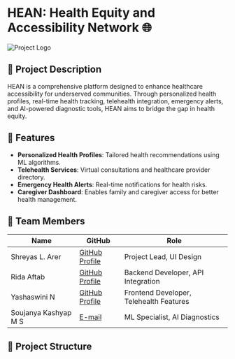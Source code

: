 # HEAN: Health Equity and Accessibility Network 🌐

![Project Logo](images/hean-logo.png) <!-- Replace with your logo path -->

## 📜 Project Description
HEAN is a comprehensive platform designed to enhance healthcare accessibility for underserved communities. Through personalized health profiles, real-time health tracking, telehealth integration, emergency alerts, and AI-powered diagnostic tools, HEAN aims to bridge the gap in health equity.

## 🚀 Features
- **Personalized Health Profiles**: Tailored health recommendations using ML algorithms.
- **Telehealth Services**: Virtual consultations and healthcare provider directory.
- **Emergency Health Alerts**: Real-time notifications for health risks.
- **Caregiver Dashboard**: Enables family and caregiver access for better health management.

## 👥 Team Members
| Name | GitHub | Role |
|------|--------|------|
| Shreyas L. Arer | [GitHub Profile](https://github.com/shreyaslarer) | Project Lead, UI Design |
| Rida Aftab | [GitHub Profile](https://github.com/Rida-107) | Backend Developer, API Integration |
| Yashaswini N | [GitHub Profile](https://github.com/anoopbiradar) | Frontend Developer, Telehealth Features |
| Soujanya Kashyap M S | [E-mail](@kashyapsoujanya@gmail.com) | ML Specialist, AI Diagnostics |

## 📁 Project Structure

